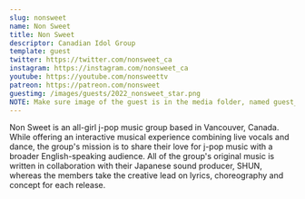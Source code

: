```yaml
---
slug: nonsweet
name: Non Sweet
title: Non Sweet
descriptor: Canadian Idol Group
template: guest
twitter: https://twitter.com/nonsweet_ca
instagram: https://instagram.com/nonsweet_ca
youtube: https://youtube.com/nonsweettv
patreon: https://patreon.com/nonsweet
guestimg: /images/guests/2022_nonsweet_star.png
NOTE: Make sure image of the guest is in the media folder, named guest_(YEAR)_(GUEST_SLUG).png
---
```


Non Sweet is an all-girl j-pop music group based in Vancouver, Canada. While offering an interactive musical experience combining live vocals and dance, the group's mission is to share their love for j-pop music with a broader English-speaking audience. All of the group's original music is written in collaboration with their Japanese sound producer, SHUN, whereas the members take the creative lead on lyrics, choreography and concept for each release.
